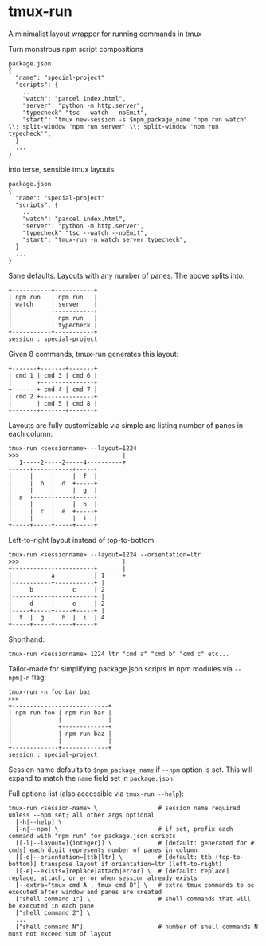 tmux-run
========
A minimalist layout wrapper for running commands in tmux

Turn monstrous npm script compositions
```
package.json
{
  "name": "special-project"
  "scripts": {
    ..
    "watch": "parcel index.html",
    "server": "python -m http.server",
    "typecheck" "tsc --watch --noEmit",
    "start": "tmux new-session -s $npm_package_name 'npm run watch' \\; split-window 'npm run server' \\; split-window 'npm run typecheck'",
  }
  ...
}
```
into terse, sensible tmux layouts
```
package.json
{
  "name": "special-project"
  "scripts": {
    ..
    "watch": "parcel index.html",
    "server": "python -m http.server",
    "typecheck" "tsc --watch --noEmit",
    "start": "tmux-run -n watch server typecheck",
  }
  ...
}
```

Sane defaults. Layouts with any number of panes. The above splits into:
```
+-----------+-----------+
| npm run   | npm run   |
| watch     | server    |
|           +-----------+
|           | npm run   |
|           | typecheck |
+-----------+-----------+
session : special-project
```

Given 8 commands, tmux-run generates this layout:
```
+-------+-------+-------+
| cmd 1 | cmd 3 | cmd 6 |
|       +---------------+
+-------+ cmd 4 | cmd 7 |
| cmd 2 +---------------+
|       | cmd 5 | cmd 8 |
+-------+-------+-------+
```

Layouts are fully customizable via simple arg listing number of panes in each column:
```
tmux-run <sessionname> --layout=1224
>>>                             |
   1-----2-----2-----4----------+
+-----+-----+-----+-----+
|     |     |     |  f  |
|     |  b  |  d  +-----+
|     |     |     |  g  |
|  a  +-----+-----+-----+
|     |     |     |  h  |
|     |  c  |  e  +-----+
|     |     |     |  i  |
+-----+-----+-----+-----+
```

Left-to-right layout instead of top-to-bottom:
```
tmux-run <sessionname> --layout=1224 --orientation=ltr
>>>                             |
+-----------------------+       |
|           a           | 1-----+
|-----------+-----------+ |
|     b     |     c     | 2
|-----------+-----------+ |
|     d     |     e     | 2
|-----+-----+-----+-----+ |
|  f  |  g  |  h  |  i  | 4
+-----+-----+-----+-----+
```

Shorthand:
```
tmux-run <sessionname> 1224 ltr "cmd a" "cmd b" "cmd c" etc...
```
Tailor-made for simplifying package.json scripts in npm modules via `--npm|-n` flag:
```
tmux-run -n foo bar baz
>>>
+---------------------------+
| npm run foo | npm run bar |
|             |             |
|             +-------------+
|             | npm run baz |
|             |             |
+-------------+-------------+
session : special-project
```
Session name defaults to `$npm_package_name` if `--npm` option is set. This will expand to match the `name` field set in `package.json`.

Full options list (also accessible via `tmux-run --help`):
```
tmux-run <session-name> \                 # session name required unless --npm set; all other args optional
  [-h|--help] \
  [-n|--npm] \                            # if set, prefix each command with "npm run" for package.json scripts
  [[-l|--layout=]{integer}] \             # [default: generated for # cmds] each digit represents number of panes in column
  [[-o|--orientation=]ttb|ltr] \          # [default: ttb (top-to-bottom)] transpose layout if orientation=ltr (left-to-right)
  [[-e|--exists=]replace|attach|error] \  # [default: replace] replace, attach, or error when session already exists
  [--extra="tmux cmd A ; tmux cmd B"] \   # extra tmux commands to be executed after window and panes are created
  ["shell command 1"] \                   # shell commands that will be executed in each pane
  ["shell command 2"] \
  ...
  ["shell command N"]                     # number of shell commands N must not exceed sum of layout
```
